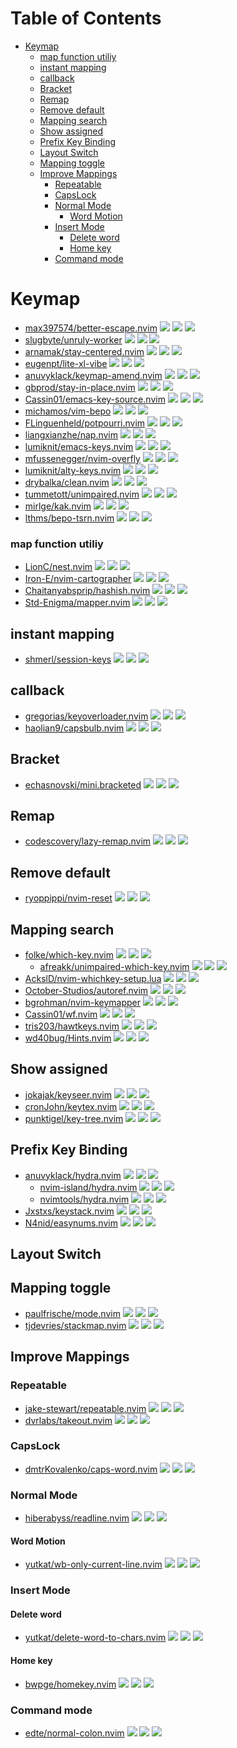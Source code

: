 # Table of Contents

<!-- toc -->

- [Keymap](#keymap)
    + [map function utiliy](#map-function-utiliy)
  * [instant mapping](#instant-mapping)
  * [callback](#callback)
  * [Bracket](#bracket)
  * [Remap](#remap)
  * [Remove default](#remove-default)
  * [Mapping search](#mapping-search)
  * [Show assigned](#show-assigned)
  * [Prefix Key Binding](#prefix-key-binding)
  * [Layout Switch](#layout-switch)
  * [Mapping toggle](#mapping-toggle)
  * [Improve Mappings](#improve-mappings)
    + [Repeatable](#repeatable)
    + [CapsLock](#capslock)
    + [Normal Mode](#normal-mode)
      - [Word Motion](#word-motion)
    + [Insert Mode](#insert-mode)
      - [Delete word](#delete-word)
      - [Home key](#home-key)
    + [Command mode](#command-mode)

<!-- tocstop -->

# Keymap

- [max397574/better-escape.nvim](https://github.com/max397574/better-escape.nvim) ![](https://img.shields.io/github/stars/max397574/better-escape.nvim) ![](https://img.shields.io/github/last-commit/max397574/better-escape.nvim) ![](https://img.shields.io/github/commit-activity/y/max397574/better-escape.nvim)
- [slugbyte/unruly-worker](https://github.com/slugbyte/unruly-worker) ![](https://img.shields.io/github/stars/slugbyte/unruly-worker) ![](https://img.shields.io/github/last-commit/slugbyte/unruly-worker) ![](https://img.shields.io/github/commit-activity/y/slugbyte/unruly-worker)
- [arnamak/stay-centered.nvim](https://github.com/arnamak/stay-centered.nvim) ![](https://img.shields.io/github/stars/arnamak/stay-centered.nvim) ![](https://img.shields.io/github/last-commit/arnamak/stay-centered.nvim) ![](https://img.shields.io/github/commit-activity/y/arnamak/stay-centered.nvim)
- [eugenpt/lite-xl-vibe](https://github.com/eugenpt/lite-xl-vibe) ![](https://img.shields.io/github/stars/eugenpt/lite-xl-vibe) ![](https://img.shields.io/github/last-commit/eugenpt/lite-xl-vibe) ![](https://img.shields.io/github/commit-activity/y/eugenpt/lite-xl-vibe)
- [anuvyklack/keymap-amend.nvim](https://github.com/anuvyklack/keymap-amend.nvim) ![](https://img.shields.io/github/stars/anuvyklack/keymap-amend.nvim) ![](https://img.shields.io/github/last-commit/anuvyklack/keymap-amend.nvim) ![](https://img.shields.io/github/commit-activity/y/anuvyklack/keymap-amend.nvim)
- [gbprod/stay-in-place.nvim](https://github.com/gbprod/stay-in-place.nvim) ![](https://img.shields.io/github/stars/gbprod/stay-in-place.nvim) ![](https://img.shields.io/github/last-commit/gbprod/stay-in-place.nvim) ![](https://img.shields.io/github/commit-activity/y/gbprod/stay-in-place.nvim)
- [Cassin01/emacs-key-source.nvim](https://github.com/Cassin01/emacs-key-source.nvim) ![](https://img.shields.io/github/stars/Cassin01/emacs-key-source.nvim) ![](https://img.shields.io/github/last-commit/Cassin01/emacs-key-source.nvim) ![](https://img.shields.io/github/commit-activity/y/Cassin01/emacs-key-source.nvim)
- [michamos/vim-bepo](https://github.com/michamos/vim-bepo) ![](https://img.shields.io/github/stars/michamos/vim-bepo) ![](https://img.shields.io/github/last-commit/michamos/vim-bepo) ![](https://img.shields.io/github/commit-activity/y/michamos/vim-bepo)
- [FLinguenheld/potpourri.nvim](https://github.com/FLinguenheld/potpourri.nvim) ![](https://img.shields.io/github/stars/FLinguenheld/potpourri.nvim) ![](https://img.shields.io/github/last-commit/FLinguenheld/potpourri.nvim) ![](https://img.shields.io/github/commit-activity/y/FLinguenheld/potpourri.nvim)
- [liangxianzhe/nap.nvim](https://github.com/liangxianzhe/nap.nvim) ![](https://img.shields.io/github/stars/liangxianzhe/nap.nvim) ![](https://img.shields.io/github/last-commit/liangxianzhe/nap.nvim) ![](https://img.shields.io/github/commit-activity/y/liangxianzhe/nap.nvim)
- [lumiknit/emacs-keys.nvim](https://github.com/lumiknit/emacs-keys.nvim) ![](https://img.shields.io/github/stars/lumiknit/emacs-keys.nvim) ![](https://img.shields.io/github/last-commit/lumiknit/emacs-keys.nvim) ![](https://img.shields.io/github/commit-activity/y/lumiknit/emacs-keys.nvim)
- [mfussenegger/nvim-overfly](https://github.com/mfussenegger/nvim-overfly) ![](https://img.shields.io/github/stars/mfussenegger/nvim-overfly) ![](https://img.shields.io/github/last-commit/mfussenegger/nvim-overfly) ![](https://img.shields.io/github/commit-activity/y/mfussenegger/nvim-overfly)
- [lumiknit/alty-keys.nvim](https://github.com/lumiknit/alty-keys.nvim) ![](https://img.shields.io/github/stars/lumiknit/alty-keys.nvim) ![](https://img.shields.io/github/last-commit/lumiknit/alty-keys.nvim) ![](https://img.shields.io/github/commit-activity/y/lumiknit/alty-keys.nvim)
- [drybalka/clean.nvim](https://github.com/drybalka/clean.nvim) ![](https://img.shields.io/github/stars/drybalka/clean.nvim) ![](https://img.shields.io/github/last-commit/drybalka/clean.nvim) ![](https://img.shields.io/github/commit-activity/y/drybalka/clean.nvim)
- [tummetott/unimpaired.nvim](https://github.com/tummetott/unimpaired.nvim) ![](https://img.shields.io/github/stars/tummetott/unimpaired.nvim) ![](https://img.shields.io/github/last-commit/tummetott/unimpaired.nvim) ![](https://img.shields.io/github/commit-activity/y/tummetott/unimpaired.nvim)
- [mirlge/kak.nvim](https://github.com/mirlge/kak.nvim) ![](https://img.shields.io/github/stars/mirlge/kak.nvim) ![](https://img.shields.io/github/last-commit/mirlge/kak.nvim) ![](https://img.shields.io/github/commit-activity/y/mirlge/kak.nvim)
- [lthms/bepo-tsrn.nvim](https://github.com/lthms/bepo-tsrn.nvim) ![](https://img.shields.io/github/stars/lthms/bepo-tsrn.nvim) ![](https://img.shields.io/github/last-commit/lthms/bepo-tsrn.nvim) ![](https://img.shields.io/github/commit-activity/y/lthms/bepo-tsrn.nvim)

### map function utiliy

- [LionC/nest.nvim](https://github.com/LionC/nest.nvim) ![](https://img.shields.io/github/stars/LionC/nest.nvim) ![](https://img.shields.io/github/last-commit/LionC/nest.nvim) ![](https://img.shields.io/github/commit-activity/y/LionC/nest.nvim)
- [Iron-E/nvim-cartographer](https://github.com/Iron-E/nvim-cartographer) ![](https://img.shields.io/github/stars/Iron-E/nvim-cartographer) ![](https://img.shields.io/github/last-commit/Iron-E/nvim-cartographer) ![](https://img.shields.io/github/commit-activity/y/Iron-E/nvim-cartographer)
- [Chaitanyabsprip/hashish.nvim](https://github.com/Chaitanyabsprip/hashish.nvim) ![](https://img.shields.io/github/stars/Chaitanyabsprip/hashish.nvim) ![](https://img.shields.io/github/last-commit/Chaitanyabsprip/hashish.nvim) ![](https://img.shields.io/github/commit-activity/y/Chaitanyabsprip/hashish.nvim)
- [Std-Enigma/mapper.nvim](https://github.com/Std-Enigma/mapper.nvim) ![](https://img.shields.io/github/stars/Std-Enigma/mapper.nvim) ![](https://img.shields.io/github/last-commit/Std-Enigma/mapper.nvim) ![](https://img.shields.io/github/commit-activity/y/Std-Enigma/mapper.nvim)

## instant mapping

- [shmerl/session-keys](https://github.com/shmerl/session-keys) ![](https://img.shields.io/github/stars/shmerl/session-keys) ![](https://img.shields.io/github/last-commit/shmerl/session-keys) ![](https://img.shields.io/github/commit-activity/y/shmerl/session-keys)

## callback

- [gregorias/keyoverloader.nvim](https://github.com/gregorias/keyoverloader.nvim) ![](https://img.shields.io/github/stars/gregorias/keyoverloader.nvim) ![](https://img.shields.io/github/last-commit/gregorias/keyoverloader.nvim) ![](https://img.shields.io/github/commit-activity/y/gregorias/keyoverloader.nvim)
- [haolian9/capsbulb.nvim](https://github.com/haolian9/capsbulb.nvim) ![](https://img.shields.io/github/stars/haolian9/capsbulb.nvim) ![](https://img.shields.io/github/last-commit/haolian9/capsbulb.nvim) ![](https://img.shields.io/github/commit-activity/y/haolian9/capsbulb.nvim)

## Bracket

- [echasnovski/mini.bracketed](https://github.com/echasnovski/mini.bracketed) ![](https://img.shields.io/github/stars/echasnovski/mini.bracketed) ![](https://img.shields.io/github/last-commit/echasnovski/mini.bracketed) ![](https://img.shields.io/github/commit-activity/y/echasnovski/mini.bracketed)

## Remap

- [codescovery/lazy-remap.nvim](https://github.com/codescovery/lazy-remap.nvim) ![](https://img.shields.io/github/stars/codescovery/lazy-remap.nvim) ![](https://img.shields.io/github/last-commit/codescovery/lazy-remap.nvim) ![](https://img.shields.io/github/commit-activity/y/codescovery/lazy-remap.nvim)

## Remove default

- [ryoppippi/nvim-reset](https://github.com/ryoppippi/nvim-reset) ![](https://img.shields.io/github/stars/ryoppippi/nvim-reset) ![](https://img.shields.io/github/last-commit/ryoppippi/nvim-reset) ![](https://img.shields.io/github/commit-activity/y/ryoppippi/nvim-reset)

## Mapping search

- [folke/which-key.nvim](https://github.com/folke/which-key.nvim) ![](https://img.shields.io/github/stars/folke/which-key.nvim) ![](https://img.shields.io/github/last-commit/folke/which-key.nvim) ![](https://img.shields.io/github/commit-activity/y/folke/which-key.nvim)
  - [afreakk/unimpaired-which-key.nvim](https://github.com/afreakk/unimpaired-which-key.nvim) ![](https://img.shields.io/github/stars/afreakk/unimpaired-which-key.nvim) ![](https://img.shields.io/github/last-commit/afreakk/unimpaired-which-key.nvim) ![](https://img.shields.io/github/commit-activity/y/afreakk/unimpaired-which-key.nvim)
- [AckslD/nvim-whichkey-setup.lua](https://github.com/AckslD/nvim-whichkey-setup.lua) ![](https://img.shields.io/github/stars/AckslD/nvim-whichkey-setup.lua) ![](https://img.shields.io/github/last-commit/AckslD/nvim-whichkey-setup.lua) ![](https://img.shields.io/github/commit-activity/y/AckslD/nvim-whichkey-setup.lua)
- [October-Studios/autoref.nvim](https://github.com/October-Studios/autoref.nvim) ![](https://img.shields.io/github/stars/October-Studios/autoref.nvim) ![](https://img.shields.io/github/last-commit/October-Studios/autoref.nvim) ![](https://img.shields.io/github/commit-activity/y/October-Studios/autoref.nvim)
- [bgrohman/nvim-keymapper](https://github.com/bgrohman/nvim-keymapper) ![](https://img.shields.io/github/stars/bgrohman/nvim-keymapper) ![](https://img.shields.io/github/last-commit/bgrohman/nvim-keymapper) ![](https://img.shields.io/github/commit-activity/y/bgrohman/nvim-keymapper)
- [Cassin01/wf.nvim](https://github.com/Cassin01/wf.nvim) ![](https://img.shields.io/github/stars/Cassin01/wf.nvim) ![](https://img.shields.io/github/last-commit/Cassin01/wf.nvim) ![](https://img.shields.io/github/commit-activity/y/Cassin01/wf.nvim)
- [tris203/hawtkeys.nvim](https://github.com/tris203/hawtkeys.nvim) ![](https://img.shields.io/github/stars/tris203/hawtkeys.nvim) ![](https://img.shields.io/github/last-commit/tris203/hawtkeys.nvim) ![](https://img.shields.io/github/commit-activity/y/tris203/hawtkeys.nvim)
- [wd40bug/Hints.nvim](https://github.com/wd40bug/Hints.nvim) ![](https://img.shields.io/github/stars/wd40bug/Hints.nvim) ![](https://img.shields.io/github/last-commit/wd40bug/Hints.nvim) ![](https://img.shields.io/github/commit-activity/y/wd40bug/Hints.nvim)

## Show assigned

- [jokajak/keyseer.nvim](https://github.com/jokajak/keyseer.nvim) ![](https://img.shields.io/github/stars/jokajak/keyseer.nvim) ![](https://img.shields.io/github/last-commit/jokajak/keyseer.nvim) ![](https://img.shields.io/github/commit-activity/y/jokajak/keyseer.nvim)
- [cronJohn/keytex.nvim](https://github.com/cronJohn/keytex.nvim) ![](https://img.shields.io/github/stars/cronJohn/keytex.nvim) ![](https://img.shields.io/github/last-commit/cronJohn/keytex.nvim) ![](https://img.shields.io/github/commit-activity/y/cronJohn/keytex.nvim)
- [punktigel/key-tree.nvim](https://github.com/punktigel/key-tree.nvim) ![](https://img.shields.io/github/stars/punktigel/key-tree.nvim) ![](https://img.shields.io/github/last-commit/punktigel/key-tree.nvim) ![](https://img.shields.io/github/commit-activity/y/punktigel/key-tree.nvim)

## Prefix Key Binding

- [anuvyklack/hydra.nvim](https://github.com/anuvyklack/hydra.nvim) ![](https://img.shields.io/github/stars/anuvyklack/hydra.nvim) ![](https://img.shields.io/github/last-commit/anuvyklack/hydra.nvim) ![](https://img.shields.io/github/commit-activity/y/anuvyklack/hydra.nvim)
  - [nvim-island/hydra.nvim](https://github.com/nvim-island/hydra.nvim) ![](https://img.shields.io/github/stars/nvim-island/hydra.nvim) ![](https://img.shields.io/github/last-commit/nvim-island/hydra.nvim) ![](https://img.shields.io/github/commit-activity/y/nvim-island/hydra.nvim)
  - [nvimtools/hydra.nvim](https://github.com/nvimtools/hydra.nvim) ![](https://img.shields.io/github/stars/nvimtools/hydra.nvim) ![](https://img.shields.io/github/last-commit/nvimtools/hydra.nvim) ![](https://img.shields.io/github/commit-activity/y/nvimtools/hydra.nvim)
- [Jxstxs/keystack.nvim](https://github.com/Jxstxs/keystack.nvim) ![](https://img.shields.io/github/stars/Jxstxs/keystack.nvim) ![](https://img.shields.io/github/last-commit/Jxstxs/keystack.nvim) ![](https://img.shields.io/github/commit-activity/y/Jxstxs/keystack.nvim)
- [N4nid/easynums.nvim](https://github.com/N4nid/easynums.nvim) ![](https://img.shields.io/github/stars/N4nid/easynums.nvim) ![](https://img.shields.io/github/last-commit/N4nid/easynums.nvim) ![](https://img.shields.io/github/commit-activity/y/N4nid/easynums.nvim)

## Layout Switch

## Mapping toggle

- [paulfrische/mode.nvim](https://github.com/paulfrische/mode.nvim) ![](https://img.shields.io/github/stars/paulfrische/mode.nvim) ![](https://img.shields.io/github/last-commit/paulfrische/mode.nvim) ![](https://img.shields.io/github/commit-activity/y/paulfrische/mode.nvim)
- [tjdevries/stackmap.nvim](https://github.com/tjdevries/stackmap.nvim) ![](https://img.shields.io/github/stars/tjdevries/stackmap.nvim) ![](https://img.shields.io/github/last-commit/tjdevries/stackmap.nvim) ![](https://img.shields.io/github/commit-activity/y/tjdevries/stackmap.nvim)

## Improve Mappings

### Repeatable

- [jake-stewart/repeatable.nvim](https://github.com/jake-stewart/repeatable.nvim) ![](https://img.shields.io/github/stars/jake-stewart/repeatable.nvim) ![](https://img.shields.io/github/last-commit/jake-stewart/repeatable.nvim) ![](https://img.shields.io/github/commit-activity/y/jake-stewart/repeatable.nvim)
- [dvrlabs/takeout.nvim](https://github.com/dvrlabs/takeout.nvim) ![](https://img.shields.io/github/stars/dvrlabs/takeout.nvim) ![](https://img.shields.io/github/last-commit/dvrlabs/takeout.nvim) ![](https://img.shields.io/github/commit-activity/y/dvrlabs/takeout.nvim)

### CapsLock

- [dmtrKovalenko/caps-word.nvim](https://github.com/dmtrKovalenko/caps-word.nvim) ![](https://img.shields.io/github/stars/dmtrKovalenko/caps-word.nvim) ![](https://img.shields.io/github/last-commit/dmtrKovalenko/caps-word.nvim) ![](https://img.shields.io/github/commit-activity/y/dmtrKovalenko/caps-word.nvim)

### Normal Mode

- [hiberabyss/readline.nvim](https://github.com/hiberabyss/readline.nvim) ![](https://img.shields.io/github/stars/hiberabyss/readline.nvim) ![](https://img.shields.io/github/last-commit/hiberabyss/readline.nvim) ![](https://img.shields.io/github/commit-activity/y/hiberabyss/readline.nvim)

#### Word Motion

- [yutkat/wb-only-current-line.nvim](https://github.com/yutkat/wb-only-current-line.nvim) ![](https://img.shields.io/github/stars/yutkat/wb-only-current-line.nvim) ![](https://img.shields.io/github/last-commit/yutkat/wb-only-current-line.nvim) ![](https://img.shields.io/github/commit-activity/y/yutkat/wb-only-current-line.nvim)

### Insert Mode

#### Delete word

- [yutkat/delete-word-to-chars.nvim](https://github.com/yutkat/delete-word-to-chars.nvim) ![](https://img.shields.io/github/stars/yutkat/delete-word-to-chars.nvim) ![](https://img.shields.io/github/last-commit/yutkat/delete-word-to-chars.nvim) ![](https://img.shields.io/github/commit-activity/y/yutkat/delete-word-to-chars.nvim)

#### Home key

- [bwpge/homekey.nvim](https://github.com/bwpge/homekey.nvim) ![](https://img.shields.io/github/stars/bwpge/homekey.nvim) ![](https://img.shields.io/github/last-commit/bwpge/homekey.nvim) ![](https://img.shields.io/github/commit-activity/y/bwpge/homekey.nvim)

### Command mode

- [edte/normal-colon.nvim](https://github.com/edte/normal-colon.nvim) ![](https://img.shields.io/github/stars/edte/normal-colon.nvim) ![](https://img.shields.io/github/last-commit/edte/normal-colon.nvim) ![](https://img.shields.io/github/commit-activity/y/edte/normal-colon.nvim)
